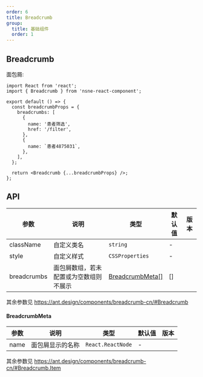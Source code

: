 ```yaml
---
order: 6
title: Breadcrumb
group:
  title: 基础组件
  order: 1
---
```


## Breadcrumb

面包屑:

```tsx
import React from 'react';
import { Breadcrumb } from 'nsne-react-component';

export default () => {
  const breadcrumbProps = {
    breadcrumbs: [
      {
        name: '患者筛选',
        href: '/filter',
      },
      {
        name: `患者4875031`,
      },
    ],
  };

  return <Breadcrumb {...breadcrumbProps} />;
};
```

## API

| 参数        | 说明                                   | 类型                                | 默认值 | 版本 |
| ----------- | -------------------------------------- | ----------------------------------- | ------ | ---- |
| className   | 自定义类名                             | `string`                            | -      |      |
| style       | 自定义样式                             | `CSSProperties`                     | -      |      |
| breadcrumbs | 面包屑数组，若未配置或为空数组则不展示 | [BreadcrumbMeta[]](#breadcrumbmeta) | []     |      |

其余参数见 https://ant.design/components/breadcrumb-cn/#Breadcrumb

#### BreadcrumbMeta

| 参数 | 说明             | 类型              | 默认值 | 版本 |
| ---- | ---------------- | ----------------- | ------ | ---- |
| name | 面包屑显示的名称 | `React.ReactNode` | -      |      |

其余参数见 https://ant.design/components/breadcrumb-cn/#Breadcrumb.Item
